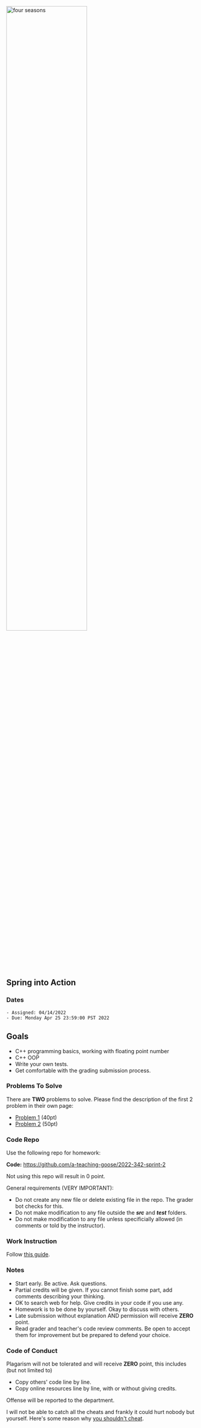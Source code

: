 <img src="images/four_seasons.jpeg"
     alt="four seasons"
     width="65%" />

## Spring into Action

### Dates

    - Assigned: 04/14/2022
    - Due: Monday Apr 25 23:59:00 PST 2022

## Goals ##

- C++ programming basics, working with floating point number
- C++ OOP
- Write your own tests.
- Get comfortable with the grading submission process.

### Problems To Solve

There are **TWO** problems to solve. Please find the description of the first 2 problem in their own page:

- [Problem 1](problem_1.md) (40pt)
- [Problem 2](problem_2.md) (50pt)

### Code Repo ###

Use the following repo for homework:

**Code:** https://github.com/a-teaching-goose/2022-342-sprint-2 

Not using this repo will result in 0 point.

General requirements (VERY IMPORTANT):
- Do not create any new file or delete existing file in the repo. The grader bot checks for this.
- Do not make modification to any file outside the ***src*** and ***test*** folders.
- Do not make modification to any file unless specificially allowed (in comments or told by the instructor).

### Work Instruction
Follow [this guide](https://github.com/a-teaching-goose/CSS342A-2022-Spring/blob/main/homeworks/work_guide.md).

### Notes ###

- Start early. Be active. Ask questions.
- Partial credits will be given. If you cannot finish some part, add comments describing your thinking.
- OK to search web for help. Give credits in your code if you use any.
- Homework is to be done by yourself. Okay to discuss with others. 
- Late submission without explanation AND permission will receive **ZERO** point.  
- Read grader and teacher's code review comments. Be open to accept them for improvement but be prepared to defend your choice. 

### Code of Conduct

Plagarism will not be tolerated and will receive **ZERO** point, this includes (but not limited to)

- Copy others' code line by line.
- Copy online resources line by line, with or without giving credits.

Offense will be reported to the department.

I will not be able to catch all the cheats and frankly it could hurt nobody but yourself. Here's some reason why [you shouldn't cheat](https://www.youtube.com/watch?v=hMloyp6NI4E).

